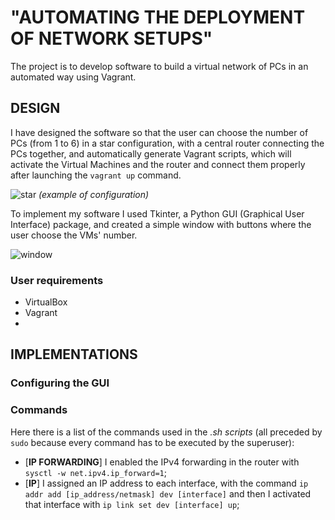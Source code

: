 # "AUTOMATING THE DEPLOYMENT OF NETWORK SETUPS"
The project is to develop software to build a virtual network of PCs in an automated way using Vagrant.
## DESIGN
I have designed the software so that the user can choose the number of PCs (from 1 to 6) in a star configuration, with a central router connecting the PCs together, and automatically generate Vagrant scripts, which will activate the Virtual Machines and the router and connect them properly after launching the `vagrant up` command.

![star](https://user-images.githubusercontent.com/89995099/170241546-8de5decb-9faa-49d7-8b0e-7799285b0b9f.jpg) *(example of configuration)*

To implement my software I used Tkinter, a Python GUI (Graphical User Interface) package, and created a simple window with buttons where the user choose the VMs' number.

![window](https://user-images.githubusercontent.com/89995099/170240351-e746dead-76fe-4ca5-9e28-224fdc71b762.png)

### User requirements
- VirtualBox 
- Vagrant
- 

## IMPLEMENTATIONS
### Configuring the GUI

### Commands 
Here there is a list of the commands used in the *.sh scripts* (all preceded by `sudo` because every command has to be executed by the superuser):
- [**IP FORWARDING**] I enabled the IPv4 forwarding in the router with `sysctl -w net.ipv4.ip_forward=1`;
- [**IP**] I assigned an IP address to each interface, with the command `ip addr add [ip_address/netmask] dev [interface]` and then I activated that interface with `ip link set dev [interface] up`;
